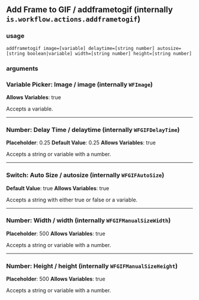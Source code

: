 
## Add Frame to GIF / addframetogif (internally `is.workflow.actions.addframetogif`)


### usage
`addframetogif image=[variable] delaytime=[string number] autosize=[string boolean|variable] width=[string number] height=[string number]`

### arguments
### Variable Picker: Image / image (internally `WFImage`)
**Allows Variables**: true


Accepts a variable.

---

### Number: Delay Time / delaytime (internally `WFGIFDelayTime`)
**Placeholder**: 0.25
**Default Value**: 0.25
**Allows Variables**: true


Accepts a string 
or variable
with a number.

---

### Switch: Auto Size / autosize (internally `WFGIFAutoSize`)
**Default Value**: true
**Allows Variables**: true


Accepts a string with either true or false
or a variable.

---

### Number: Width / width (internally `WFGIFManualSizeWidth`)
**Placeholder**: 500
**Allows Variables**: true


Accepts a string 
or variable
with a number.

---

### Number: Height / height (internally `WFGIFManualSizeHeight`)
**Placeholder**: 500
**Allows Variables**: true


Accepts a string 
or variable
with a number.
